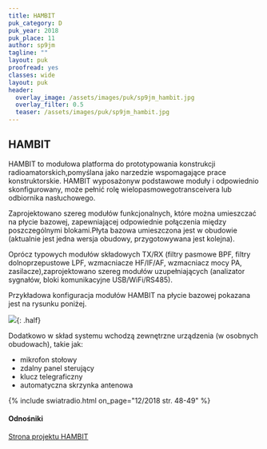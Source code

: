 ```yaml
---
title: HAMBIT
puk_category: D
puk_year: 2018
puk_place: 11
author: sp9jm
tagline: ""
layout: puk
proofread: yes
classes: wide
layout: puk
header:
  overlay_image: /assets/images/puk/sp9jm_hambit.jpg
  overlay_filter: 0.5
  teaser: /assets/images/puk/sp9jm_hambit.jpg
---
```


HAMBIT
------

 HAMBIT to modułowa platforma do prototypowania konstrukcji radioamatorskich,pomyślana jako narzedzie wspomagające prace konstruktorskie. HAMBIT wyposażonyw podstawowe moduły i odpowiednio skonfigurowany, może pełnić rolę wielopasmowegotransceivera lub odbiornika nasłuchowego.

Zaprojektowano szereg modułów funkcjonalnych, które można umieszczać na płycie bazowej, zapewniającej odpowiednie połączenia między poszczególnymi blokami.Płyta bazowa umieszczona jest w obudowie (aktualnie jest jedna wersja obudowy, przygotowywana jest kolejna).

Oprócz typowych modułów składowych TX/RX (filtry pasmowe BPF, filtry dolnoprzepustowe LPF, wzmacniacze HF/IF/AF, wzmacniacz mocy PA, zasilacze),zaprojektowano szereg modułów uzupełniających (analizator sygnałów, bloki komunikacyjne USB/WiFi/RS485).

Przykładowa konfiguracja modułów HAMBIT na płycie bazowej pokazana jest na rysunku poniżej.

![](../../assets/images/puk/sp9jm_hambit_rysunek.jpg){: .half}

Dodatkowo w skład systemu wchodzą zewnętrzne urządzenia (w osobnych obudowach), takie jak:

* mikrofon stołowy
* zdalny panel sterujący
* klucz telegraficzny
* automatyczna skrzynka antenowa

{% include swiatradio.html on_page="12/2018 str. 48-49" %}

#### Odnośniki

[Strona projektu HAMBIT](http://termatic.webd.pro/)









